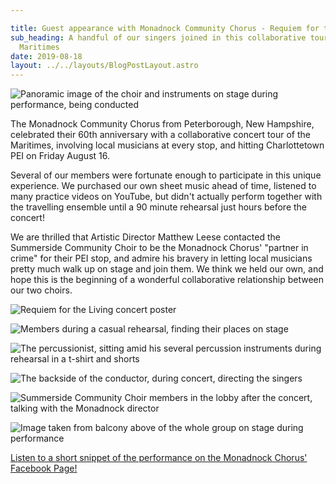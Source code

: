 ```yaml
---

title: Guest appearance with Monadnock Community Chorus - Requiem for the Living
sub_heading: A handful of our singers joined in this collaborative tour around the
  Maritimes
date: 2019-08-18
layout: ../../layouts/BlogPostLayout.astro
---
```

![](../images/20190817_074651.jpg "Panoramic image of the choir and instruments on stage during performance, being conducted")

The Monadnock Community Chorus from Peterborough, New Hampshire, celebrated their 60th anniversary with a collaborative concert tour of the Maritimes, involving local musicians at every stop, and hitting Charlottetown PEI on Friday August 16.

Several of our members were fortunate enough to participate in this unique experience. We purchased our own sheet music ahead of time, listened to many practice videos on YouTube, but didn't actually perform together with the travelling ensemble until a 90 minute rehearsal just hours before the concert!

We are thrilled that Artistic Director Matthew Leese contacted the Summerside Community Choir to be the Monadnock Chorus' "partner in crime" for their PEI stop, and admire his bravery in letting local musicians pretty much walk up on stage and join them. We think we held our own, and hope this is the beginning of a wonderful collaborative relationship between our two choirs.

![](../images/20190816_114926.jpg "Requiem for the Living concert poster")

![](../images/20190816_153255.jpg "Members during a casual rehearsal, finding their places on stage")

![](../images/20190816_154122.jpg "The percussionist, sitting amid his several percussion instruments during rehearsal in a t-shirt and shorts")

![](../images/20190816_200556.jpg "The backside of the conductor, during concert, directing the singers")

![](../images/20190816_203017.jpg "Summerside Community Choir members in the lobby after the concert, talking with the Monadnock director")

![](../images/20191016_145036.jpg "Image taken from balcony above of the whole group on stage during performance")

[Listen to a short snippet of the performance on the Monadnock Chorus' Facebook Page!](https://www.facebook.com/monadnockchorus/videos/2786196348075106/)
